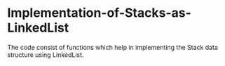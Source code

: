 # Implementation-of-Stacks-as-LinkedList
The code consist of functions which help in implementing the Stack data structure using LinkedList.
